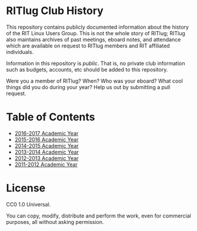 RITlug Club History
============

This repository contains publicly documented information about the history
of the RIT Linux Users Group. This is not the whole story of RITlug; RITlug
also maintains archives of past meetings, eboard notes, and attendance which
are available on request to RITlug members and RIT affiliated individuals.

Information in this repository is *public*. That is, no private club
information such as budgets, accounts, etc should be added to this repository.

Were you a member of RITlug? When? Who was your eboard? What cool things did
you do during your year? Help us out by submitting a pull request.

Table of Contents
============

* [2016-2017 Academic Year](2016-2017.md)
* [2015-2016 Academic Year](2015-2016.md)
* [2014-2015 Academic Year](2014-2015.md)
* [2013-2014 Academic Year](2013-2014.md)
* [2012-2013 Academic Year](2012-2013.md)
* [2011-2012 Academic Year](2011-2012.md)

License
============

CC0 1.0 Universal.

You can copy, modify, distribute and perform the work, even for commercial purposes, all without asking permission.
